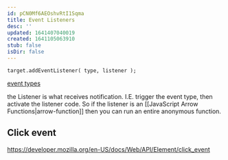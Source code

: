 ```yaml
---
id: pCN0Mf6AEOshvRtI1Sqma
title: Event Listeners
desc: ''
updated: 1641407040019
created: 1641105063910
stub: false
isDir: false
---
```


`target.addEventListener( type, listener );`

[event types](https://developer.mozilla.org/en-US/docs/Web/Events)

the Listener is what receives notification. I.E. trigger the event type, then activate the listener code. So if the listener is an [[JavaScript Arrow Functions|arrow-function]] then you can run an entire anonymous function.

## Click event

<https://developer.mozilla.org/en-US/docs/Web/API/Element/click_event>
